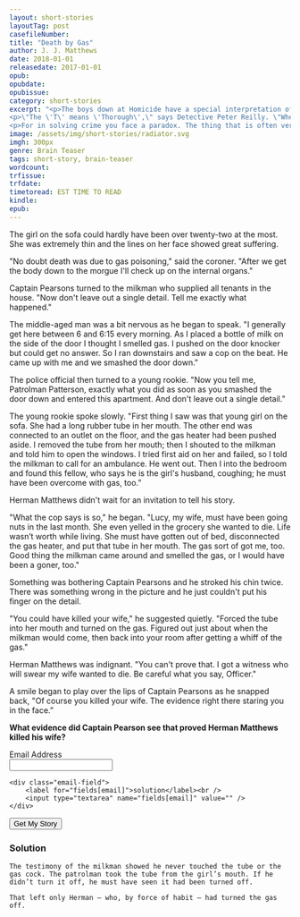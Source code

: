 ```yaml
---
layout: short-stories
layoutTag: post
casefileNumber: 
title: "Death by Gas"
author: J. J. Matthews
date: 2018-01-01
releasedate: 2017-01-01
opub: 
opubdate: 
opubissue: 
category: short-stories
excerpt: "<p>The boys down at Homicide have a special interpretation of what the middle initial in the name of Captain Howard T. Pearsons really means. They like that tall lanky ex-football player with his penetrating mind.</p>
<p>\"The \'T\' means \'Thorough\',\" says Detective Peter Reilly. \"When my boss gets on a case his mind looks for every point and never overlooks the smallest detail.\"</p>
<p>For in solving crime you face a paradox. The thing that is often very obvious is exactly what is overlooked by everyone &mdash; from the cop to the killer.</p>"
image: /assets/img/short-stories/radiator.svg
imgh: 300px
genre: Brain Teaser
tags: short-story, brain-teaser
wordcount: 
trfissue: 
trfdate: 
timetoread: EST TIME TO READ
kindle: 
epub: 
---
```


The girl on the sofa could hardly have been over twenty-two at the most. She was extremely thin and the lines on her face showed great suffering.

"No doubt death was due to gas poisoning," said the coroner. "After we get the body down to the morgue I'll check up on the internal organs."

Captain Pearsons turned to the milkman who supplied all tenants in the house. "Now don't leave out a single detail. Tell me exactly what happened."

The middle-aged man was a bit nervous as he began to speak. "I generally get here between 6 and 6:15 every morning. As I placed a bottle of milk on the side of the door I thought I smelled gas. I pushed on the door knocker but could get no answer. So I ran downstairs and saw a cop on the beat. He came up with me and we smashed the door down."

The police official then turned to a young rookie. "Now you tell me, Patrolman Patterson, exactly what you did as soon as you smashed the door down and entered this apartment. And don't leave out a single detail."

The young rookie spoke slowly. "First thing I saw was that young girl on the sofa. She had a long rubber tube in her mouth. The other end was connected to an outlet on the floor, and the gas heater had been pushed aside. I removed the tube from her mouth; then I shouted to the milkman and told him to open the windows. I tried first aid on her and failed, so I told the milkman to call for an ambulance. He went out. Then I into the bedroom and found this fellow, who says he is the girl's husband, coughing; he must have been overcome with gas, too.”

Herman Matthews didn't wait for an invitation to tell his story.

"What the cop says is so," he began. "Lucy, my wife, must have been going nuts in the last month. She even yelled in the grocery she wanted to die. Life wasn’t worth while living. She must have gotten out of bed, disconnected the gas heater, and put that tube in her mouth. The gas sort of got me, too. Good thing the milkman came around and smelled the gas, or I would have been a goner, too."

Something was bothering Captain Pearsons and he stroked his chin twice. There was something wrong in the picture and he just couldn't put his finger on the detail.

"You could have killed your wife," he suggested quietly. "Forced the tube into her mouth and turned on the gas. Figured out just about when the milkman would come, then back into your room after getting a whiff of the gas."

Herman Matthews was indignant. "You can't prove that. I got a witness who will swear my wife wanted to die. Be careful what you say, Officer."

A smile began to play over the lips of Captain Pearsons as he snapped back, "Of course you killed your wife. The evidence right there staring you in the face.”

<strong>What evidence did Captain Pearson see that proved Herman Matthews killed his wife?</strong>

<form action="#" method="post" data-drip-embedded-form="" class="d_form1">
    <div class="email-field">
        <label for="fields[email]">Email Address</label><br />
        <input type="email" name="fields[email]" value="" />
    </div>

    <div class="email-field">
	    <label for="fields[email]">solution</label><br />
	    <input type="textarea" name="fields[email]" value="" />
    </div>
  <div>
    <input type="submit" name="submit" value="Get My Story" data-drip-attribute="sign-up-button" />
  </div>
</form>

<div class="tobehidden">
	<h3>Solution</h3>

	The testimony of the milkman showed he never touched the tube or the gas cock. The patrolman took the tube from the girl’s mouth. If he didn’t turn it off, he must have seen it had been turned off.

	That left only Herman — who, by force of habit — had turned the gas off.

</div>